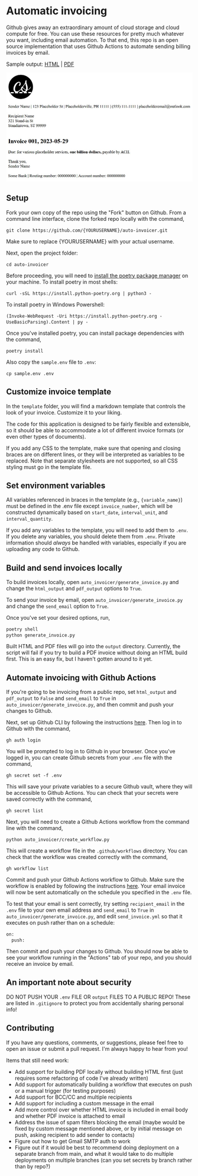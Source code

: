 # Automatic invoicing

Github gives away an extraordinary amount of cloud storage and cloud compute for free. You can use these resources for pretty much whatever you want, including email automation. To that end, this repo is an open source implementation that uses Github Actions to automate sending billing invoices by email.

Sample output: [HTML]( https://htmlpreview.github.io/?https://github.com/chriscarrollsmith/auto-invoicer/blob/main/sample_output/2023-05-29.html) | [PDF](https://github.com/chriscarrollsmith/auto-invoicer/blob/main/sample_output/2023-05-29.pdf)

![](https://github.com/chriscarrollsmith/auto-invoicer/blob/main/output/2023-05-29.jpg)

## Setup

Fork your own copy of the repo using the "Fork" button on Github. From a command line interface, clone the forked repo locally with the command,

```
git clone https://github.com/{YOURUSERNAME}/auto-invoicer.git
```

Make sure to replace {YOURUSERNAME} with your actual username.

Next, open the project folder:

```
cd auto-invoicer
```

Before proceeding, you will need to [install the poetry package manager](https://python-poetry.org/docs/) on your machine. To install poetry in most shells:

```
curl -sSL https://install.python-poetry.org | python3 -
```

To install poetry in Windows Powershell:

```
(Invoke-WebRequest -Uri https://install.python-poetry.org -UseBasicParsing).Content | py -
```

Once you've installed poetry, you can install package dependencies with the command,

```
poetry install
```

Also copy the `sample.env` file to `.env`:

```
cp sample.env .env
```

## Customize invoice template

In the `template` folder, you will find a markdown template that controls the look of your invoice. Customize it to your liking.

The code for this application is designed to be fairly flexible and extensible, so it should be able to accommodate a lot of different invoice formats (or even other types of documents).

If you add any CSS to the template, make sure that opening and closing braces are on different lines, or they will be interpreted as variables to be replaced. Note that separate stylesheets are not supported, so all CSS styling must go in the template file.

## Set environment variables

All variables referenced in braces in the template (e.g., `{variable_name}`) must be defined in the .env file except `invoice_number`, which will be constructed dynamically based on `start_date`, `interval_unit`, and `interval_quantity`.

If you add any variables to the template, you will need to add them to `.env`. If you delete any variables, you should delete them from `.env`. Private information should *always* be handled with variables, especially if you are uploading any code to Github.

## Build and send invoices locally

To build invoices locally, open `auto_invoicer/generate_invoice.py` and change the `html_output` and `pdf_output` options to `True`. 

To send your invoice by email, open `auto_invoicer/generate_invoice.py` and change the `send_email` option to `True`.

Once you've set your desired options, run,

```
poetry shell
python generate_invoice.py
```

Built HTML and PDF files will go into the `output` directory. Currently, the script will fail if you try to build a PDF invoice without doing an HTML build first. This is an easy fix, but I haven't gotten around to it yet.

## Automate invoicing with Github Actions

If you're going to be invoicing from a public repo, set `html_output` and `pdf_output` to `False` and `send_email` to `True` in `auto_invoicer/generate_invoice.py`, and then commit and push your changes to Github.

Next, set up Github CLI by following the instructions [here](https://github.com/cli/cli#installation). Then log in to Github with the command,

```
gh auth login
```

You will be prompted to log in to Github in your browser. Once you've logged in, you can create Github secrets from your `.env` file with the command,

```
gh secret set -f .env
```

This will save your private variables to a secure Github vault, where they will be accessible to Github Actions. You can check that your secrets were saved correctly with the command,

```
gh secret list
```

Next, you will need to create a Github Actions workflow from the command line with the command,

```
python auto_invoicer/create_workflow.py
```

This will create a workflow file in the `.github/workflows` directory. You can check that the workflow was created correctly with the command,

```
gh workflow list
```

Commit and push your Github Actions workflow to Github. Make sure the workflow is enabled by following the instructions [here](https://docs.github.com/en/actions/managing-workflow-runs/disabling-and-enabling-a-workflow). Your email invoice will now be sent automatically on the schedule you specified in the `.env` file.

To test that your email is sent correctly, try setting `recipient_email` in the `.env` file to your own email address and `send_email` to `True` in `auto_invoicer/generate_invoice.py`, and edit `send_invoice.yml` so that it executes on push rather than on a schedule:

```
on:
  push:
```

Then commit and push your changes to Github. You should now be able to see your workflow running in the "Actions" tab of your repo, and you should receive an invoice by email.

## An important note about security

DO NOT PUSH YOUR `.env` FILE OR `output` FILES TO A PUBLIC REPO! These are listed in `.gitignore` to protect you from accidentally sharing personal info!

## Contributing

If you have any questions, comments, or suggestions, please feel free to open an issue or submit a pull request. I'm always happy to hear from you!

Items that still need work:

- Add support for building PDF locally without building HTML first (just requires some refactoring of code I've already written)
- Add support for automatically building a workflow that executes on push or a manual trigger (for testing purposes)
- Add support for BCC/CC and multiple recipients
- Add support for including a custom message in the email
- Add more control over whether HTML invoice is included in email body and whether PDF invoice is attached to email
- Address the issue of spam filters blocking the email (maybe would be fixed by custom message mentioned above, or by initial message on push, asking recipient to add sender to contacts)
- Figure out how to get Gmail SMTP auth to work
- Figure out if it would be best to recommend doing deployment on a separate branch from main, and what it would take to do multiple deployments on multiple branches (can you set secrets by branch rather than by repo?)

